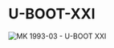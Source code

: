# U-BOOT-XXI
![MK 1993-03 - U-BOOT XXI](https://github.com/TrilloBit3s/U-BOOT-XXI/assets/79748858/53eb842b-330b-4da0-80f2-d03c664890d2)
